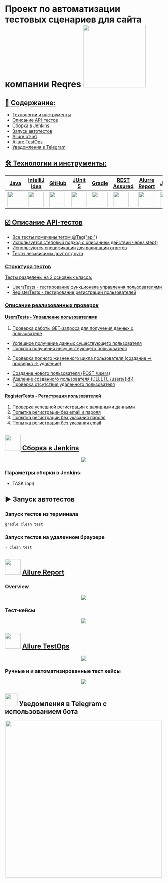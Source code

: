# Проект по автоматизации тестовых сценариев для сайта компании Reqres <a href="https://reqres.in"> <img src="images/logo.png" width="200" >

## 📔 Содержание:
- Технологии и инструменты
- Описание API-тестов
- Сборка в Jenkins
- Запуск автотестов
- Allure отчет
- Allure TestOps
- Уведомления в Telegram

## 🛠 Технологии и инструменты: 

| Java | IntelliJ <br> Idea | GitHub | JUnit <br> 5 | Gradle | REST <br> Assured | Alurre <br> Report | Jenkins | Telegram | TestOps |
|------|--------------------|--------|--------------|--------|-------------------|--------------------|---------|----------|---------|
|[<img src="https://cdn.jsdelivr.net/gh/devicons/devicon@latest/icons/java/java-original.svg" width="50" height="50" />](https://www.java.com) | [<img src="https://cdn.jsdelivr.net/gh/devicons/devicon@latest/icons/intellij/intellij-original.svg" width="50" height="50" />](https://www.jetbrains.com/idea/) | [<img src="https://cdn.jsdelivr.net/gh/devicons/devicon@latest/icons/github/github-original.svg" width="50" height="50" />](https://github.com) | [<img src="https://cdn.jsdelivr.net/gh/devicons/devicon@latest/icons/junit/junit-original.svg" width="50" height="50" />](https://junit.org/junit5/) | [<img src="https://cdn.jsdelivr.net/gh/devicons/devicon@latest/icons/gradle/gradle-original.svg" width="50" height="50" />](https://gradle.org) | [<img src="images/RestAssured.svg" width="50" height="50" />](https://reqres.in) | [<img src="images/Allure_Report.svg" width="50" height="50" />](https://docs.qameta.io/allure/) | [<img src="https://cdn.jsdelivr.net/gh/devicons/devicon@latest/icons/jenkins/jenkins-original.svg" width="50" height="50" />](https://www.jenkins.io) | [<img src="images/Telegram.svg" width="50" height="50" />](https://telegram.org) | [<img src="images/TestOps.svg" width="50" height="50" />](https://telegram.org) |

## ☑️ Описание API-тестов
- Все тесты помечены тегом @Tag("api")
- Используется степовый подход с описанием действий через step()
- Используются спецификации для валидации ответов
- Тесты независимы друг от друга
### Структура тестов
Тесты разделены на 2 основных класса:
- UsersTests - тестирование функционала управления пользователями
- RegisterTests - тестирование регистрации пользователей
### Описание реализованных проверок
#### UsersTests - Управление пользователями
1. Проверка работы GET-запроса для получения данных о пользователе
- Успешное получение данных существующего пользователя
- Попытка получения несуществующего пользователя
2. Проверка полного жизненного цикла пользователя (создание → проверка → удаление)
- Создание нового пользователя (POST /users)
- Удаление созданного пользователя (DELETE /users/{id})
- Проверка отсутствия удаленного пользователя
#### RegisterTests - Регистрация пользователей
1. Проверка успешной регистрации с валидными данными
2. Попытка регистрации без email и пароля
3. Попытка регистрации без указания пароля
4. Попытка регистрации без указания email
   
## <img src="https://cdn.jsdelivr.net/gh/devicons/devicon@latest/icons/jenkins/jenkins-original.svg" width="50" height="50" /> Сборка в [Jenkins](https://jenkins.autotests.cloud/job/Reqres/)
<p align="center">
<img src="images/Jenkins.png">
</p> 

### Параметры сборки в Jenkins:
- TASK (api)

## ▶️ Запуск автотестов

### Запуск тестов из терминала

```bash
gradle clean test
```

### Запуск тестов на удаленном браузере

```bash
- clean test
```

## <img src="images/Allure_Report.svg" width="50" height="50" /> [Allure Report](https://jenkins.autotests.cloud/job/Reqres/allure/)
### Overview
<p align="center">  
<img src="images/Allure.png">
</p>  

### Тест-кейсы
<p align="center">  
<img src="images/Allure2.png">
</p>  

## <img src="images/TestOps.svg" width="50" height="50" /> [Allure TestOps](https://allure.autotests.cloud/project/4847/test-cases?treeId=0)
<p align="center">  
<img src="images/Dashboard.png">
</p>  

### Ручные и и автоматизированные тест кейсы
<p align="center">  
<img src="images/TestCase.png">
</p> 

## <img src="images/Telegram.svg" width="40" height="40" /> Уведомления в Telegram с использованием бота
<p align="center">  
<img src="images/Telegram.png" width="500">
</p>  
